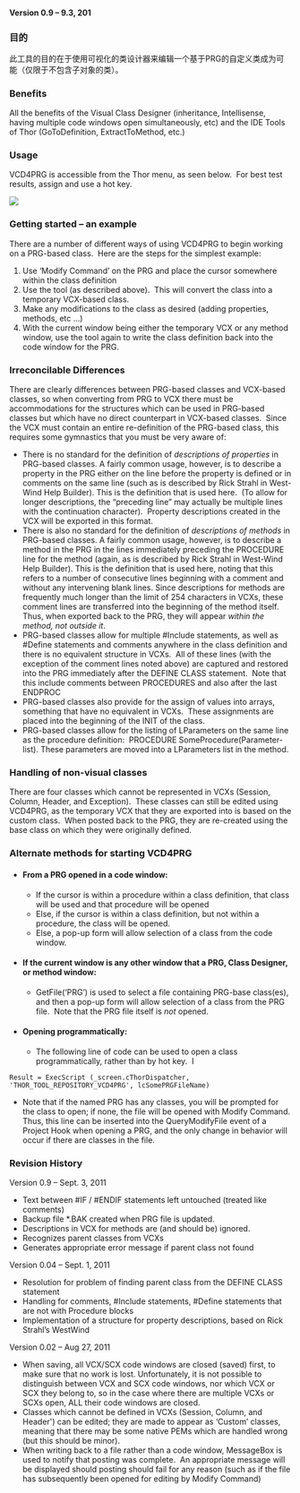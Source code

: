 ﻿#### Version 0.9 – 9.3, 201

### 目的

此工具的目的在于使用可视化的类设计器来编辑一个基于PRG的自定义类成为可能（仅限于不包含子对象的类）。

### Benefits

All the benefits of the Visual Class Designer (inheritance, Intellisense, having multiple code windows open simultaneously, etc) and the IDE Tools of Thor (GoToDefinition, ExtractToMethod, etc.)

### Usage

VCD4PRG is accessible from the Thor menu, as seen below.  For best test results, assign and use a hot key.

![](Images\VCD4PRG_image_2.png)

### **Getting started – an example**

There are a number of different ways of using VCD4PRG to begin working on a PRG-based class.  Here are the steps for the simplest example:

1.  Use ‘Modify Command’ on the PRG and place the cursor somewhere within the class definition
2.  Use the tool (as described above).  This will convert the class into a temporary VCX-based class.
3.  Make any modifications to the class as desired (adding properties, methods, etc …)
4.  With the current window being either the temporary VCX or any method window, use the tool again to write the class definition back into the code window for the PRG.

### Irreconcilable Differences

There are clearly differences between PRG-based classes and VCX-based classes, so when converting from PRG to VCX there must be accommodations for the structures which can be used in PRG-based classes but which have no direct counterpart in VCX-based classes.  Since the VCX must contain an entire re-definition of the PRG-based class, this requires some gymnastics that you must be very aware of:

*   There is no standard for the definition of *descriptions of properties* in PRG-based classes. A fairly common usage, however, is to describe a property in the PRG either on the line before the property is defined or in comments on the same line (such as is described by Rick Strahl in West-Wind Help Builder). This is the definition that is used here.  (To allow for longer descriptions, the “preceding line” may actually be multiple lines with the continuation character).  Property descriptions created in the VCX will be exported in this format.
*   There is also no standard for the definition of *descriptions of methods* in PRG-based classes. A fairly common usage, however, is to describe a method in the PRG in the lines immediately preceding the PROCEDURE line for the method (again, as is described by Rick Strahl in West-Wind Help Builder). This is the definition that is used here, noting that this refers to a number of consecutive lines beginning with a comment and without any intervening blank lines. Since descriptions for methods are frequently much longer than the limit of 254 characters in VCXs, these comment lines are transferred into the beginning of the method itself.  Thus, when exported back to the PRG, they will appear *within the method, not outside it*.
*   PRG-based classes allow for multiple #Include statements, as well as #Define statements and comments anywhere in the class definition and there is no equivalent structure in VCXs.  All of these lines (with the exception of the comment lines noted above) are captured and restored into the PRG immediately after the DEFINE CLASS statement.  Note that this include comments between PROCEDURES and also after the last ENDPROC
*   PRG-based classes also provide for the assign of values into arrays, something that have no equivalent in VCXs.  These assignments are placed into the beginning of the INIT of the class.
*   PRG-based classes allow for the listing of LParameters on the same line as the procedure definition:  PROCEDURE SomeProcedure(Parameter-list). These parameters are moved into a LParameters list in the method.

### Handling of non-visual classes

There are four classes which cannot be represented in VCXs (Session, Column, Header, and Exception).  These classes can still be edited using VCD4PRG, as the temporary VCX that they are exported into is based on the custom class.  When posted back to the PRG, they are re-created using the base class on which they were originally defined.

### Alternate methods for starting VCD4PRG

*   #### From a PRG opened in a code window:

    *   If the cursor is within a procedure within a class definition, that class will be used and that procedure will be opened
    *   Else, if the cursor is within a class definition, but not within a procedure, the class will be opened.
    *   Else, a pop-up form will allow selection of a class from the code window.
*   #### If the current window is any other window that a PRG, Class Designer, or method window:

    *   GetFile(‘PRG’) is used to select a file containing PRG-base class(es), and then a pop-up form will allow selection of a class from the PRG file.  Note that the PRG file itself is _not_ opened.
*   #### Opening programmatically:

    *   The following line of code can be used to open a class programmatically, rather than by hot key.  I

```foxpro
Result = ExecScript (_screen.cThorDispatcher, 'THOR_TOOL_REPOSITORY_VCD4PRG', lcSomePRGFileName)
```


*   Note that if the named PRG has any classes, you will be prompted for the class to open; if none, the file will be opened with Modify Command. Thus, this line can be inserted into the QueryModifyFile event of a Project Hook when opening a PRG, and the only change in behavior will occur if there are classes in the file.

### Revision History

Version 0.9 – Sept. 3, 2011

*   Text between #IF / #ENDIF statements left untouched (treated like comments)
*   Backup file *.BAK created when PRG file is updated.
*   Descriptions in VCX for methods are (and should be) ignored.
*   Recognizes parent classes from VCXs
*   Generates appropriate error message if parent class not found

Version 0.04 – Sept. 1, 2011

*   Resolution for problem of finding parent class from the DEFINE CLASS statement
*   Handling for comments, #Include statements, #Define statements that are not with Procedure blocks
*   Implementation of a structure for property descriptions, based on Rick Strahl’s WestWind

Version 0.02 – Aug 27, 2011

*   When saving, all VCX/SCX code windows are closed (saved) first, to make sure that no work is lost. Unfortunately, it is not possible to distinguish between VCX and SCX code windows, nor which VCX or SCX they belong to, so in the case where there are multiple VCXs or SCXs open, ALL their code windows are closed.
*   Classes which cannot be defined in VCXs (Session, Column, and Header') can be edited; they are made to appear as ‘Custom’ classes, meaning that there may be some native PEMs which are handled wrong (but this should be minor). 
*   When writing back to a file rather than a code window, MessageBox is used to notify that posting was complete.  An appropriate message will be displayed should posting should fail for any reason (such as if the file has subsequently been opened for editing by Modify Command)
